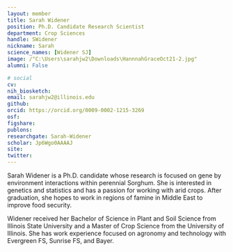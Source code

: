 ```yaml
---
layout: member
title: Sarah Widener
position: Ph.D. Candidate Research Scientist
department: Crop Sciences
handle: SWidener
nickname: Sarah
science_names: [Widener SJ]
image: /"C:\Users\sarahjw2\Downloads\HannnahGraceOct21-2.jpg"
alumni: False

# social
cv:
nih_biosketch:
email: sarahjw2@illinois.edu
github: 
orcid: https://orcid.org/0009-0002-1215-3269
osf: 
figshare:
publons:
researchgate: Sarah-Widener
scholar: Jp6Wgo0AAAAJ
site:
twitter:
---
```


Sarah Widener is a Ph.D. candidate whose research is focused on gene by environment interactions within perennial Sorghum. She is interested in genetics and statistics and has a passion for working with arid crops. After graduation, she hopes to work in regions of famine in Middle East to improve food security.

Widener received her Bachelor of Science in Plant and Soil Science from Illinois State University and a Master of Crop Science from the University of Illinois. She has work experience focused on agronomy and technology with Evergreen FS, Sunrise FS, and Bayer.

